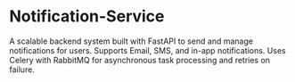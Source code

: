 # Notification-Service
A scalable backend system built with FastAPI to send and manage notifications for users. Supports Email, SMS, and in-app notifications. Uses Celery with RabbitMQ for asynchronous task processing and retries on failure.
